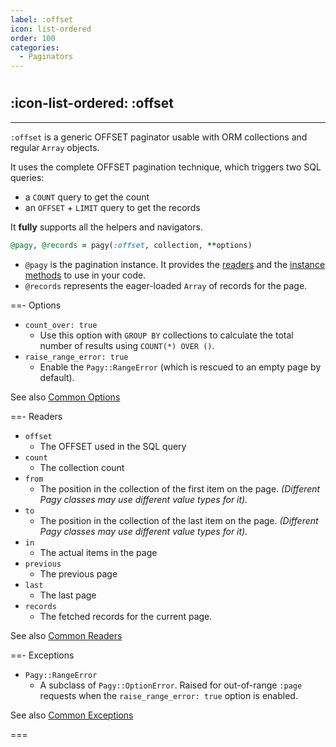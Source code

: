 ```yaml
---
label: :offset
icon: list-ordered
order: 100
categories: 
  - Paginators
---
```


#

## :icon-list-ordered: :offset

---

`:offset` is a generic OFFSET paginator usable with ORM collections and regular `Array` objects.

It uses the complete OFFSET pagination technique, which triggers two SQL queries:

- a `COUNT` query to get the count
- an `OFFSET` + `LIMIT` query to get the records

It **fully** supports all the helpers and navigators.

```ruby Controller
@pagy, @records = pagy(:offset, collection, **options)
```

- `@pagy` is the pagination instance. It provides the [readers](#readers) and the [instance methods](../methods#methods) to use in your code.
- `@records` represents the eager-loaded `Array` of records for the page.

==- Options

- `count_over: true`
  - Use this option with `GROUP BY` collections to calculate the total number of results using `COUNT(*) OVER ()`.
- `raise_range_error: true`
  - Enable the `Pagy::RangeError` (which is rescued to an empty page by default).

See also [Common Options](../paginators#common-options)

==- Readers

- `offset`
  - The OFFSET used in the SQL query
- `count`
  - The collection count
- `from`
  - The position in the collection of the first item on the page. _(Different Pagy classes may use different value types for it)._
- `to`
  - The position in the collection of the last item on the page. _(Different Pagy classes may use different value types for it)._
- `in`
  - The actual items in the page
- `previous`
  - The previous page
- `last`
  - The last page
- `records`
  - The fetched records for the current page.  

See also [Common Readers](../paginators#common-readers)

==- Exceptions

- `Pagy::RangeError`
  - A subclass of `Pagy::OptionError`. Raised for out-of-range `:page` requests when the `raise_range_error: true` option is enabled.

See also [Common Exceptions](../paginators#common-exceptions)

===

